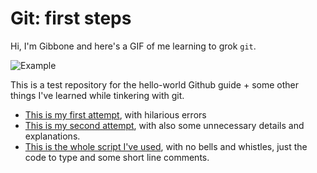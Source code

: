 # Git: first steps
Hi, I'm Gibbone and here's a GIF of me learning to grok `git`. 

![Example](monkeygif.gif)

This is a test repository for the hello-world Github guide + some other things I've learned while tinkering with git.

- [This is my first attempt](https://github.com/giovannibonaccorsi/hello-world/blob/master/1_first_attempt.md), with hilarious errors
- [This is my second attempt](https://github.com/giovannibonaccorsi/hello-world/blob/master/2_full_procedure.md), with also some unnecessary details and explanations.
- [This is the whole script I've used](https://github.com/giovannibonaccorsi/hello-world/blob/master/3_the_short_story.md), with no bells and whistles, just the code to type and some short line comments. 
